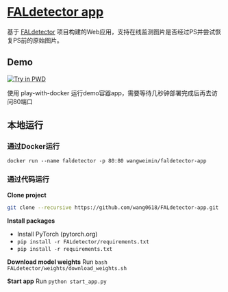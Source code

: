 # [FALdetector app](https://github.com/wang0618/FALdetector-app)

基于 [FALdetector](https://github.com/PeterWang512/FALdetector/) 项目构建的Web应用，支持在线监测图片是否经过PS并尝试恢复PS前的原始图片。

## Demo

[![Try in PWD](https://cdn.rawgit.com/play-with-docker/stacks/cff22438/assets/images/button.png)](http://play-with-docker.com?stack=https://raw.githubusercontent.com/wang0618/FALdetector-app/master/docker-compose.yml) 

使用 play-with-docker 运行demo容器app，需要等待几秒钟部署完成后再去访问80端口


## 本地运行

### 通过Docker运行

```docker run --name faldetector -p 80:80 wangweimin/faldetector-app```

### 通过代码运行
**Clone project**
```bash
git clone --recursive https://github.com/wang0618/FALdetector-app.git
```

**Install packages**
 - Install PyTorch (pytorch.org)
 - `pip install -r FALdetector/requirements.txt`
 - `pip install -r requirements.txt`

**Download model weights**
Run `bash FALdetector/weights/download_weights.sh`

**Start app**
Run `python start_app.py`